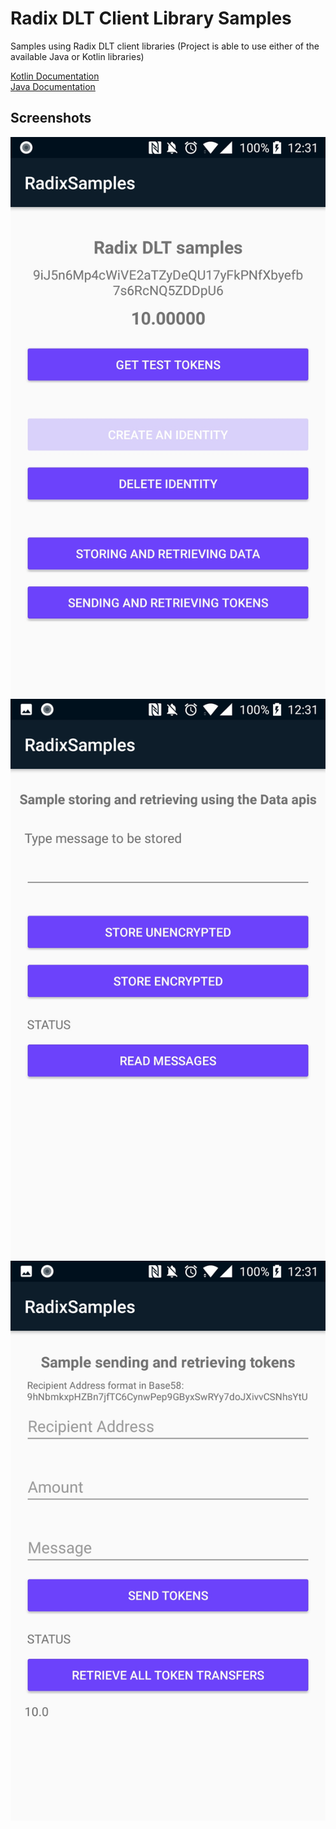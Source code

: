 Radix DLT Client Library Samples
==================================

Samples using Radix DLT client libraries (Project is able to use either of the available Java or Kotlin libraries)

[Kotlin Documentation](https://github.com/radixdlt/radixdlt-kotlin/blob/master/README.md)  
[Java Documentation](https://github.com/radixdlt/radixdlt-java/blob/master/README.md)

Screenshots
-----------

![Main Screen](screenshots/main_screen.jpg "Main Screen")
![Store Data](screenshots/store_data.jpg "Store Data")
![Send Tokens](screenshots/send_tokens.jpg "Send Tokens")